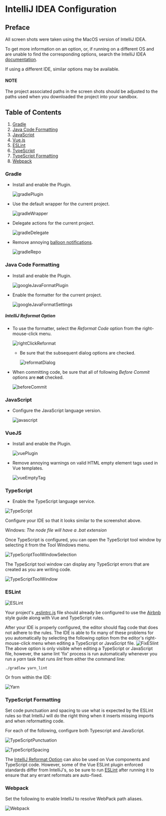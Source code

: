 # IntelliJ IDEA Configuration

## Preface
All screen shots were taken using the MacOS version of IntelliJ IDEA.

To get more information on an option, or, if running on a different OS and are unable to find the corresponding options, search the IntelliJ IDEA [documentation][].


If using a different IDE, similar options may be available.

#### NOTE
The project associated paths in the screen shots should be adjusted to the paths used when you downloaded the project into your sandbox.

## Table of Contents

1.  [Gradle](#gradle)
1.  [Java Code Formatting](#java-code-formatting)
1.  [JavaScript](#javascript)
1.  [Vue.js](#vuejs)
1.  [ESLint](#eslint)
1.  [TypeScript](#typescript)
1.  [TypeScript Formatting](#typescript-formatting)
1.  [Webpack](#webpack)

### Gradle
* Install and enable the Plugin.

    ![gradlePlugin](./images/idea/gradlePlugin.png)


* Use the default wrapper for the current project.

    ![gradleWrapper](./images/idea/gradleWrapper.png)

* Delegate actions for the current project.

    ![gradleDelegate](./images/idea/gradleDelegate.png)

* Remove annoying [balloon notifications][].

    ![gradleRepo](./images/idea/gradleRepo.png)

### Java Code Formatting
* Install and enable the Plugin.

    ![googleJavaFormatPlugin](./images/idea/googleJavaFormatPlugin.png)

* Enable the formatter for the current project.

    ![googleJavaFormatSettings](./images/idea/googleJavaFormatSettings.png)

##### IntelliJ Reformat Option
* To use the formatter, select the *Reformat Code* option from the right-mouse-click menu.

    ![rightClickReformat](./images/idea/rightClickReformat.png)

    * Be sure that the subsequent dialog options are checked.

        ![reformatDialog](./images/idea/reformatDialog.png)

* When committing code, be sure that all of following *Before Commit* options are **not** checked.

    ![beforeCommit](./images/idea/beforeCommit.png)

### JavaScript

* Configure the JavaScript language version.

    ![javascript](./images/idea/javascript.png)

### VueJS

* Install and enable the Plugin.

    ![vuePlugin](./images/idea/vuePlugin.png)
    
* Remove annoying warnings on valid HTML empty element tags used in Vue templates.
    
    ![vueEmptyTag](./images/idea/vueEmptyTag.png)

### TypeScript

* Enable the TypeScript language service.

![TypeScript](./images/idea/typescript.png)

Configure your IDE so that it looks similar to the screenshot above.

Windows: *The node file will have a .bat extension*

Once TypeScript is configured, you can open the TypeScript tool window by selecting it from the Tool Windows menu.

![TypeScriptToolWindowSelection](./images/idea/tsWindowSelection.png)

The TypeScript tool window can display any TypeScript errors that are created as you are writing code.

![TypeScriptToolWindow](./images/idea/tsPanel.png)

### ESLint

![ESLint](./images/idea/eslint.png)

Your project's [.eslintrc.js][] file should already be configured to use the [Airbnb][] style guide along with Vue and TypeScript rules.

After your IDE is properly configured, the editor should flag code that does not adhere to the rules. The IDE is able to fix many of these problems for you automatically by selecting the following option from the editor's right-mouse-click menu when editing a TypeScript or JavaScript file.
![FixESlint](./images/idea/eslintFix.png)
The above option is only visible when editing a TypeScript or JavaScript file, however, the same lint 'fix' process is run automatically whenever you run a *yarn* task that runs *lint* from either the command line:

    ./gradlew yarn_lint

  Or from within the IDE:

  ![Yarn](./images/idea/yarn_lint.png)
  
### TypeScript Formatting

Set code punctuation and spacing to use what is expected by the ESLint rules so that IntelliJ will do the right thing when it inserts missing imports and when reformatting code.

For each of the following, configure both Typescript and JavaScript.

  ![TypeScriptPunctuation](./images/idea/tsPunctuation.png)
  
  ![TypeScriptSpacing](./images/idea/tsSpacing.png)
  
The [IntelliJ Reformat Option](#intellij-reformat-option) can also be used on Vue components and TypeScript code. However, some of the Vue ESLint plugin enforced standards differ from IntelliJ's, so be sure to run [ESLint](#eslint) after running it to ensure that any errant reformats are auto-fixed.


### Webpack

Set the following to enable IntelliJ to resolve WebPack path aliases.

  ![Webpack](./images/idea/webpack.png)



[documentation]: https://www.jetbrains.com/help/idea
[balloon notifications]: https://intellij-support.jetbrains.com/hc/en-us/community/posts/115000125290-Indexing-https-plugins-gradle-org-m2
[.eslintrc.js]: ../src/main/webapp/.eslintrc.js
[Airbnb]: https://github.com/airbnb/javascript
